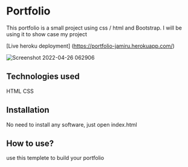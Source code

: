 # Portfolio

This portfolio is a small project using css / html and Bootstrap. I will be using it to show case my project

[Live heroku deployment] (https://portfolio-jamiru.herokuapp.com/)

![Screenshot 2022-04-26 062906](https://user-images.githubusercontent.com/67837723/165281042-73042dd0-26b8-47c3-a5c8-6401bc6db535.png)

## Technologies used

 HTML
 CSS
 
## Installation

No need to install any software, just open index.html

## How to use?

use this templete to build your portfolio
 
